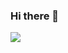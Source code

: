 ### Hi there 👋

<a href="https://sarah-log.tistory.com/" target="_blank">
<img src="https://img.shields.io/badge/Tistory-000000?style=social&logo=appveyor&logoColor=#FFFFFF"/></a>


<!--
**jeongsoha/jeongsoha** is a ✨ _special_ ✨ repository because its `README.md` (this file) appears on your GitHub profile.

Here are some ideas to get you started:

- 🔭 I’m currently working on ...
- 🌱 I’m currently learning ...
- 👯 I’m looking to collaborate on ...
- 🤔 I’m looking for help with ...
- 💬 Ask me about ...
- 📫 How to reach me: ...
- 😄 Pronouns: ...
- ⚡ Fun fact: ...
-->
